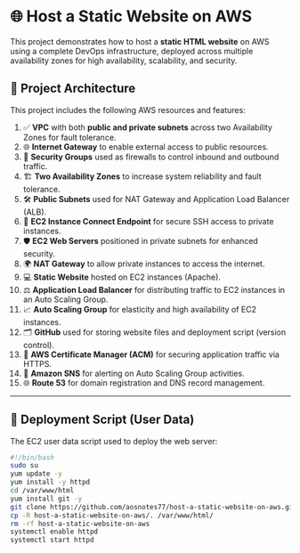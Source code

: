 # 🌐 Host a Static Website on AWS

This project demonstrates how to host a **static HTML website** on AWS using a complete DevOps infrastructure, deployed across multiple availability zones for high availability, scalability, and security.

## 🚀 Project Architecture

This project includes the following AWS resources and features:

1. ✅ **VPC** with both **public and private subnets** across two Availability Zones for fault tolerance.
2. 🌐 **Internet Gateway** to enable external access to public resources.
3. 🔐 **Security Groups** used as firewalls to control inbound and outbound traffic.
4. 🏗️ **Two Availability Zones** to increase system reliability and fault tolerance.
5. 🛠️ **Public Subnets** used for NAT Gateway and Application Load Balancer (ALB).
6. 🔌 **EC2 Instance Connect Endpoint** for secure SSH access to private instances.
7. 🛡️ **EC2 Web Servers** positioned in private subnets for enhanced security.
8. 🌍 **NAT Gateway** to allow private instances to access the internet.
9. 💻 **Static Website** hosted on EC2 instances (Apache).
10. ⚖️ **Application Load Balancer** for distributing traffic to EC2 instances in an Auto Scaling Group.
11. 📈 **Auto Scaling Group** for elasticity and high availability of EC2 instances.
12. 🗂️ **GitHub** used for storing website files and deployment script (version control).
13. 🔐 **AWS Certificate Manager (ACM)** for securing application traffic via HTTPS.
14. 📩 **Amazon SNS** for alerting on Auto Scaling Group activities.
15. 🌐 **Route 53** for domain registration and DNS record management.

---

## 🧰 Deployment Script (User Data)

The EC2 user data script used to deploy the web server:

```bash
#!/bin/bash
sudo su
yum update -y
yum install -y httpd
cd /var/www/html
yum install git -y
git clone https://github.com/aosnotes77/host-a-static-website-on-aws.git
cp -R host-a-static-website-on-aws/. /var/www/html/
rm -rf host-a-static-website-on-aws
systemctl enable httpd
systemctl start httpd
